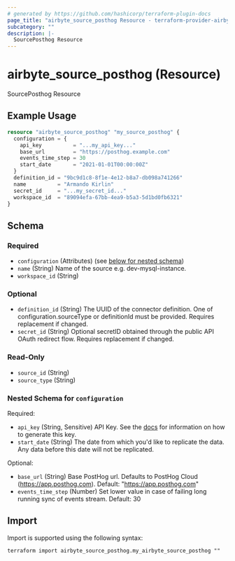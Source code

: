 ```yaml
---
# generated by https://github.com/hashicorp/terraform-plugin-docs
page_title: "airbyte_source_posthog Resource - terraform-provider-airbyte"
subcategory: ""
description: |-
  SourcePosthog Resource
---
```


# airbyte_source_posthog (Resource)

SourcePosthog Resource

## Example Usage

```terraform
resource "airbyte_source_posthog" "my_source_posthog" {
  configuration = {
    api_key          = "...my_api_key..."
    base_url         = "https://posthog.example.com"
    events_time_step = 30
    start_date       = "2021-01-01T00:00:00Z"
  }
  definition_id = "9bc9d1c8-8f1e-4e12-b8a7-db098a741266"
  name          = "Armando Kirlin"
  secret_id     = "...my_secret_id..."
  workspace_id  = "89094efa-67bb-4ea9-b5a3-5d1bd0fb6321"
}
```

<!-- schema generated by tfplugindocs -->
## Schema

### Required

- `configuration` (Attributes) (see [below for nested schema](#nestedatt--configuration))
- `name` (String) Name of the source e.g. dev-mysql-instance.
- `workspace_id` (String)

### Optional

- `definition_id` (String) The UUID of the connector definition. One of configuration.sourceType or definitionId must be provided. Requires replacement if changed.
- `secret_id` (String) Optional secretID obtained through the public API OAuth redirect flow. Requires replacement if changed.

### Read-Only

- `source_id` (String)
- `source_type` (String)

<a id="nestedatt--configuration"></a>
### Nested Schema for `configuration`

Required:

- `api_key` (String, Sensitive) API Key. See the <a href="https://docs.airbyte.com/integrations/sources/posthog">docs</a> for information on how to generate this key.
- `start_date` (String) The date from which you'd like to replicate the data. Any data before this date will not be replicated.

Optional:

- `base_url` (String) Base PostHog url. Defaults to PostHog Cloud (https://app.posthog.com). Default: "https://app.posthog.com"
- `events_time_step` (Number) Set lower value in case of failing long running sync of events stream. Default: 30

## Import

Import is supported using the following syntax:

```shell
terraform import airbyte_source_posthog.my_airbyte_source_posthog ""
```
